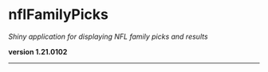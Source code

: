 # nflFamilyPicks

*Shiny application for displaying NFL family picks and results*

**version 1.21.0102**

----------
